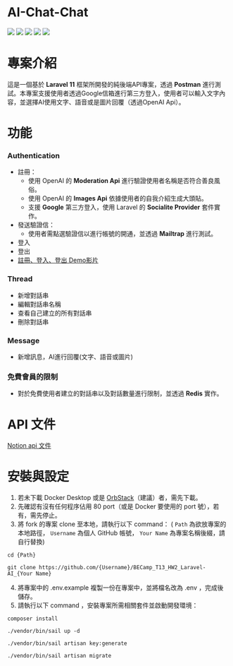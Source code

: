 # AI-Chat-Chat
![](https://img.shields.io/badge/Laravel-FF2D20?style=for-the-badge&logo=laravel&logoColor=white)
![](https://img.shields.io/badge/MySQL-005C84?style=for-the-badge&logo=mysql&logoColor=white)
![](https://img.shields.io/badge/redis-%23DD0031.svg?&style=for-the-badge&logo=redis&logoColor=white)
![](https://img.shields.io/badge/Gmail-D14836?style=for-the-badge&logo=gmail&logoColor=white)
![](https://img.shields.io/badge/Postman-FF6C37?style=for-the-badge&logo=Postman&logoColor=white)

# 專案介紹
這是一個基於 **Laravel 11** 框架所開發的純後端API專案，透過 **Postman** 進行測試。本專案支援使用者透過Google信箱進行第三方登入，使用者可以輸入文字內容，並選擇AI使用文字、語音或是圖片回覆（透過OpenAI Api）。

# 功能
### Authentication
- 註冊：
  - 使用 OpenAI 的 **Moderation Api** 進行驗證使用者名稱是否符合善良風俗。
  - 使用 OpenAI 的 **Images Api** 依據使用者的自我介紹生成大頭貼。
  - 支援 **Google** 第三方登入，使用 Laravel 的 **Socialite Provider** 套件實作。
- 發送驗證信：
  - 使用者需點選驗證信以進行帳號的開通，並透過 **Mailtrap** 進行測試。
- 登入
- 登出
- [註冊、登入、登出 Demo影片](https://www.canva.com/design/DAGcsw0qLm4/VKIZu9XMqnF6hHQn0hEj5g/watch)
### Thread
  - 新增對話串
  - 編輯對話串名稱
  - 查看自己建立的所有對話串
  - 刪除對話串
### Message
  - 新增訊息，AI進行回覆(文字、語音或圖片)
### 免費會員的限制
- 對於免費使用者建立的對話串以及對話數量進行限制，並透過 **Redis** 實作。

# API 文件
[Notion api 文件](https://www.notion.so/AI-chat-chat-API-1107d23ea52980d68385fa4a27c8909c)

# 安裝與設定
1. 若未下載 Docker Desktop 或是 [OrbStack](https://orbstack.dev/)（建議）者，需先下載。
2. 先確認有沒有任何程序佔用 80 port（或是 Docker 要使用的 port 號），若有，需先停止。
3. 將 fork 的專案 clone 至本地，請執行以下 command：
( `Path` 為欲放專案的本地路徑， `Username` 為個人 GitHub 帳號， `Your Name` 為專案名稱後綴，請自行替換)
```
cd {Path}
```
```
git clone https://github.com/{Username}/BECamp_T13_HW2_Laravel-AI_{Your Name}
```
4. 將專案中的 .env.example 複製一份在專案中，並將檔名改為 .env ，完成後儲存。
5. 請執行以下 command ，安裝專案所需相關套件並啟動開發環境：
```
composer install
```
```
./vendor/bin/sail up -d
```
```
./vendor/bin/sail artisan key:generate
```
```
./vendor/bin/sail artisan migrate
```
